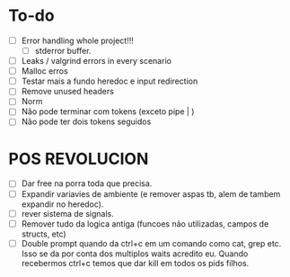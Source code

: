 # To-do

- [ ] Error handling whole project!!!
    - [ ] stderror buffer.
- [ ] Leaks /  valgrind errors in every scenario
- [ ] Malloc erros
- [ ] Testar mais a fundo heredoc e input redirection
- [ ] Remove unused headers
- [ ] Norm
- [ ] Não pode terminar com tokens (exceto pipe | )
- [ ] Não pode ter dois tokens seguidos

# POS REVOLUCION
- [ ] Dar free na porra toda que precisa.
- [ ] Expandir variavies de ambiente (e remover aspas tb, alem de tambem expandir no heredoc).
- [ ] rever sistema de signals.
- [ ] Remover tudo da logica antiga (funcoes não utilizadas, campos de structs, etc)
- [ ] Double prompt quando da ctrl+c em um comando como cat, grep etc. Isso se da por conta dos multiplos waits acredito eu. Quando recebermos ctrl+c temos que dar kill em todos os pids filhos.
